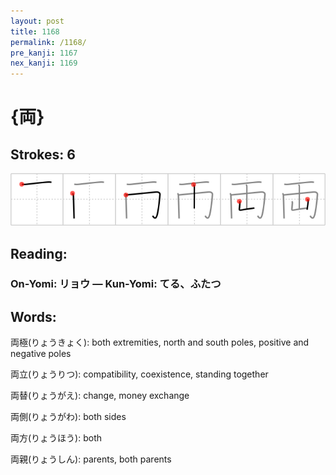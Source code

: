 ```yaml
---
layout: post
title: 1168
permalink: /1168/
pre_kanji: 1167
nex_kanji: 1169
---
```


# {両}

## Strokes: 6

<div class="stroke"><img src="../images/E4B8A1.png" /></div>

## Reading:

### On-Yomi: リョウ &mdash; Kun-Yomi: てる、ふたつ

## Words:

両極(りょうきょく): both extremities, north and south poles, positive and negative poles

両立(りょうりつ): compatibility, coexistence, standing together

両替(りょうがえ): change, money exchange

両側(りょうがわ): both sides

両方(りょうほう): both

両親(りょうしん): parents, both parents
